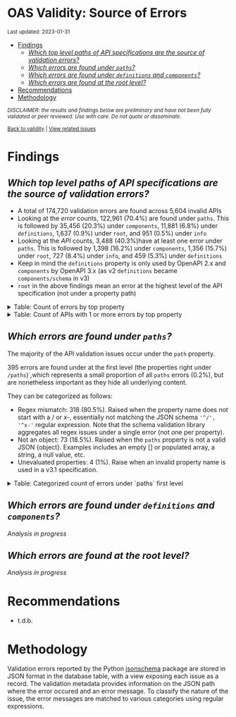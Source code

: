 OAS Validity: Source of Errors
================
<sup>Last updated: 2023-01-31</sup>

- <a href="#findings" id="toc-findings">Findings</a>
  - <a
    href="#which-top-level-paths-of-api-specifications-are-the-source-of-validation-errors"
    id="toc-which-top-level-paths-of-api-specifications-are-the-source-of-validation-errors"><em>Which
    top level paths of API specifications are the source of validation
    errors?</em></a>
  - <a href="#which-errors-are-found-under-paths"
    id="toc-which-errors-are-found-under-paths"><em>Which errors are found
    under <code>paths</code>?</em></a>
  - <a href="#which-errors-are-found-under-definitions-and-components"
    id="toc-which-errors-are-found-under-definitions-and-components"><em>Which
    errors are found under <code>definitions</code> and
    <code>components</code>?</em></a>
  - <a href="#which-errors-are-found-at-the-root-level"
    id="toc-which-errors-are-found-at-the-root-level"><em>Which errors are
    found at the root level?</em></a>
- <a href="#recommendations" id="toc-recommendations">Recommendations</a>
- <a href="#methodology" id="toc-methodology">Methodology</a>

<sup>*DISCLAIMER: the results and findings below are preliminary and
have not been fully validated or peer reviewed. Use with care. Do not
quote or disseminate.*</sup>

<sup>[Back to validity](oas_validity.md) \| [View related
issues](https://github.com/postman-open-technologies/knowledge-base/labels/oas%3Avalidity)</sup>

# Findings

## *Which top level paths of API specifications are the source of validation errors?*

- A total of 174,720 validation errors are found across 5,604 invalid
  APIs
- Looking at the *error* counts, 122,961 (70.4%) are found under
  `paths`. This is followed by 35,456 (20.3%) under `components`, 11,881
  (6.8%) under `definitions`, 1,637 (0.9%) under `root`, and 951 (0.5%)
  under `info`
- Looking at the *API* counts, 3,488 (40.3%)have at least one error
  under `paths`. This is followed by 1,398 (16.2%) under `components`,
  1,356 (15.7%) under `root`, 727 (8.4%) under `info`, and 459 (5.3%)
  under `definitions`
- Keep in mind the `definitions` property is only used by OpenAPI 2.x
  and `components` by OpenAPI 3.x (as v2 `definitions` became
  `components/schema` in v3)
- `root` in the above findings mean an error at the highest level of the
  API specification (not under a property path)

<details>
<summary>
Table: Count of errors by top property
</summary>

| path                |      n |       pct |
|:--------------------|-------:|----------:|
| paths               | 122961 | 0.7037603 |
| components          |  35456 | 0.2029304 |
| definitions         |  11881 | 0.0680002 |
| root                |   1637 | 0.0093693 |
| info                |    951 | 0.0054430 |
| tags                |    513 | 0.0029361 |
| servers             |    361 | 0.0020662 |
| securityDefinitions |    193 | 0.0011046 |
| host                |    193 | 0.0011046 |
| basePath            |    161 | 0.0009215 |
| security            |    109 | 0.0006239 |
| responses           |     76 | 0.0004350 |
| schemes             |     71 | 0.0004064 |
| parameters          |     60 | 0.0003434 |
| produces            |     47 | 0.0002690 |
| externalDocs        |     26 | 0.0001488 |
| openapi             |     13 | 0.0000744 |
| consumes            |      7 | 0.0000401 |
| swagger             |      4 | 0.0000229 |

</details>
<details>
<summary>
Table: Count of APIs with 1 or more errors by top property
</summary>

| path                |    n |       pct |
|:--------------------|-----:|----------:|
| paths               | 3488 | 0.4034235 |
| components          | 1398 | 0.1616933 |
| root                | 1356 | 0.1568355 |
| info                |  727 | 0.0840851 |
| definitions         |  459 | 0.0530881 |
| servers             |  303 | 0.0350451 |
| host                |  193 | 0.0223225 |
| basePath            |  161 | 0.0186213 |
| securityDefinitions |  156 | 0.0180430 |
| security            |  107 | 0.0123757 |
| tags                |   95 | 0.0109877 |
| schemes             |   68 | 0.0078649 |
| produces            |   47 | 0.0054360 |
| parameters          |   25 | 0.0028915 |
| externalDocs        |   20 | 0.0023132 |
| responses           |   19 | 0.0021975 |
| openapi             |   13 | 0.0015036 |
| consumes            |    7 | 0.0008096 |
| swagger             |    4 | 0.0004626 |

</details>

## *Which errors are found under `paths`?*

The majority of the API validation issues occur under the `path`
property.

395 errors are found under at the first level (the properties right
under `/paths`) ,which represents a small proportion of all `paths`
errors (0.2%), but are nonetheless important as they hide all underlying
content.

They can be categorized as follows:

- Regex mismatch: 318 (80.5%). Raised when the property name does not
  start with a / or x-, essentially not matching the JSON schema
  `'^/', '^x-'` regular expression. Note that the schema validation
  library aggregates all regex issues under a single error (not one per
  property).
- Not an object: 73 (18.5%). Raised when the `paths` property is not a
  valid JSON {object}. Examples includes an empty \[\] or populated
  array, a string, a null value, etc.
- Unevaluated properties: 4 (1%). Raise when an invalid property name is
  used in a v3.1 specification.

<details>
<summary>
Table: Categorized count of errors under `paths` first level
</summary>

| category |   n |       pct |
|:---------|----:|----------:|
| REGEX    | 318 | 0.8050633 |
| NOTOBJ   |  73 | 0.1848101 |
| UNEVAL   |   4 | 0.0101266 |

</details>

## *Which errors are found under `definitions` and `components`?*

*Analysis in progress*

## *Which errors are found at the root level?*

*Analysis in progress*

# Recommendations

- t.d.b.

# Methodology

Validation errors reported by the Python
[jsonschema](https://github.com/python-jsonschema/jsonschema) package
are stored in JSON format in the database table, with a view exposing
each issue as a record. The validation metadata provides information on
the JSON path where the error occured and an error message. To classify
the nature of the issue, the error messages are matched to various
categories using regular expressions.
